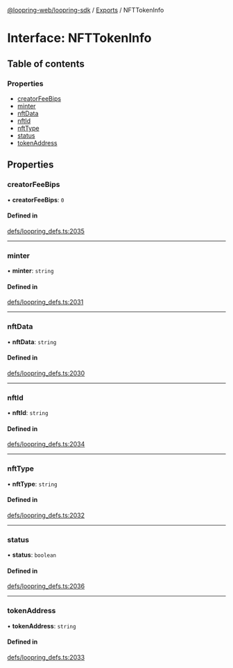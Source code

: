[@loopring-web/loopring-sdk](../README.md) / [Exports](../modules.md) / NFTTokenInfo

# Interface: NFTTokenInfo

## Table of contents

### Properties

- [creatorFeeBips](NFTTokenInfo.md#creatorfeebips)
- [minter](NFTTokenInfo.md#minter)
- [nftData](NFTTokenInfo.md#nftdata)
- [nftId](NFTTokenInfo.md#nftid)
- [nftType](NFTTokenInfo.md#nfttype)
- [status](NFTTokenInfo.md#status)
- [tokenAddress](NFTTokenInfo.md#tokenaddress)

## Properties

### creatorFeeBips

• **creatorFeeBips**: ``0``

#### Defined in

[defs/loopring_defs.ts:2035](https://github.com/Loopring/loopring_sdk/blob/532648f/src/defs/loopring_defs.ts#L2035)

___

### minter

• **minter**: `string`

#### Defined in

[defs/loopring_defs.ts:2031](https://github.com/Loopring/loopring_sdk/blob/532648f/src/defs/loopring_defs.ts#L2031)

___

### nftData

• **nftData**: `string`

#### Defined in

[defs/loopring_defs.ts:2030](https://github.com/Loopring/loopring_sdk/blob/532648f/src/defs/loopring_defs.ts#L2030)

___

### nftId

• **nftId**: `string`

#### Defined in

[defs/loopring_defs.ts:2034](https://github.com/Loopring/loopring_sdk/blob/532648f/src/defs/loopring_defs.ts#L2034)

___

### nftType

• **nftType**: `string`

#### Defined in

[defs/loopring_defs.ts:2032](https://github.com/Loopring/loopring_sdk/blob/532648f/src/defs/loopring_defs.ts#L2032)

___

### status

• **status**: `boolean`

#### Defined in

[defs/loopring_defs.ts:2036](https://github.com/Loopring/loopring_sdk/blob/532648f/src/defs/loopring_defs.ts#L2036)

___

### tokenAddress

• **tokenAddress**: `string`

#### Defined in

[defs/loopring_defs.ts:2033](https://github.com/Loopring/loopring_sdk/blob/532648f/src/defs/loopring_defs.ts#L2033)
